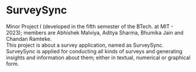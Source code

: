 # SurveySync
Minor Project I (developed in the fifth semester of the BTech. at MIT - 2023); members are Abhishek Malviya, Aditya Sharma, Bhumika Jain and Chandan Ramteke.<br>
This project is about a survey application, named as SurveySync.<br>
SurveySync is applied for conducting all kinds of surveys and generating insights and information about them; either in textual, numerical or graphical form.

